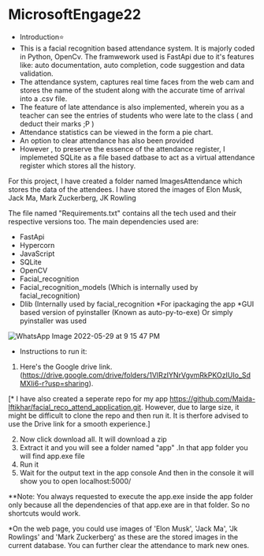 # MicrosoftEngage22

* Introduction⭐
* This is a facial recognition based attendance system. It is majorly coded in Python, OpenCv. The framwework used is FastApi due to it's features like: auto documentation, auto completion, code suggestion and data validation.
* The attendance system, captures real time faces from the web cam and stores the name of the student along with the accurate time of arrival into a .csv file.
* The feature of late attendance is also implemented, wherein you as a teacher can see the entries of students who were late to the class ( and deduct their marks ;P )
* Attendance statistics can be viewed in the form a pie chart.
* An option to clear attendance has also been provided
* However , to preserve the essence of the attendance register, I implemeted SQLite as a file based datbase to act as a virtual attendance register which stores all the history. 

For this project,
I have created a folder named ImagesAttendance which stores the data of the attendees. I have stored the images of Elon Musk, Jack Ma, Mark Zuckerberg, JK Rowling 

The file named "Requirements.txt" contains all the tech used and their respective versions too.
The main dependencies used are:
* FastApi
* Hypercorn
* JavaScript
* SQLite
* OpenCV
* Facial_recognition
* Facial_recognition_models (Which is internally used by facial_recognition)
* Dlib (Internally used by facial_recognition
*For ipackaging the app *GUI based version of pyinstaller (Known as auto-py-to-exe) Or simply pyinstaller was used 


![WhatsApp Image 2022-05-29 at 9 15 47 PM](https://user-images.githubusercontent.com/89723030/170878441-9363ebbb-c120-462b-b260-1d5f739815a1.jpeg)


* Instructions to run it:
1. Here's the Google drive link. (https://drive.google.com/drive/folders/1VIRzIYNrVgvmRkPKOzIUIo_SdMXIi6-r?usp=sharing).


[* I have also created a seperate repo for my app https://github.com/Maida-Iftikhar/facial_reco_attend_application.git. However, due to large size, it might be difficult to clone the repo and then run it. It is therfore advised to use the Drive link for a smooth experience.]



2. Now click download all. It will download a zip
3. Extract it and you will see a folder named "app" .In that app folder you will find app.exe file
4. Run it
5. Wait for the output text in the app console And then in the console it will show you to open localhost:5000/



**Note: You always requested to execute the app.exe inside the app folder only because all the dependencies of that app.exe are in that folder. So no shortcuts
would work.

*On the web page, you could use images of 'Elon Musk', 'Jack Ma', 'Jk Rowlings' and 'Mark Zuckerberg' as these are the stored images in the current database. You
can further clear the attendance to mark new ones. 






